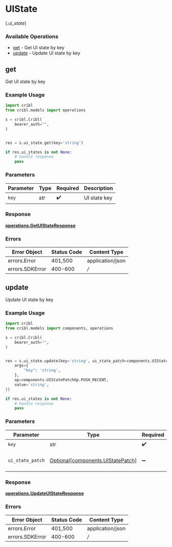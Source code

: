 # UIState
(*.ui_state*)

### Available Operations

* [get](#get) - Get UI state by key
* [update](#update) - Update UI state by key

## get

Get UI state by key

### Example Usage

```python
import cribl
from cribl.models import operations

s = cribl.Cribl(
    bearer_auth="",
)


res = s.ui_state.get(key='string')

if res.ui_states is not None:
    # handle response
    pass
```

### Parameters

| Parameter          | Type               | Required           | Description        |
| ------------------ | ------------------ | ------------------ | ------------------ |
| `key`              | *str*              | :heavy_check_mark: | UI state key       |


### Response

**[operations.GetUIStateResponse](../../models/operations/getuistateresponse.md)**
### Errors

| Error Object     | Status Code      | Content Type     |
| ---------------- | ---------------- | ---------------- |
| errors.Error     | 401,500          | application/json |
| errors.SDKError  | 400-600          | */*              |

## update

Update UI state by key

### Example Usage

```python
import cribl
from cribl.models import components, operations

s = cribl.Cribl(
    bearer_auth="",
)


res = s.ui_state.update(key='string', ui_state_patch=components.UIStatePatch(
    args={
        "key": 'string',
    },
    op=components.UIStatePatchOp.PUSH_RECENT,
    value='string',
))

if res.ui_states is not None:
    # handle response
    pass
```

### Parameters

| Parameter                                                                | Type                                                                     | Required                                                                 | Description                                                              |
| ------------------------------------------------------------------------ | ------------------------------------------------------------------------ | ------------------------------------------------------------------------ | ------------------------------------------------------------------------ |
| `key`                                                                    | *str*                                                                    | :heavy_check_mark:                                                       | UI state key                                                             |
| `ui_state_patch`                                                         | [Optional[components.UIStatePatch]](../../models/shared/uistatepatch.md) | :heavy_minus_sign:                                                       | UI State Patch object                                                    |


### Response

**[operations.UpdateUIStateResponse](../../models/operations/updateuistateresponse.md)**
### Errors

| Error Object     | Status Code      | Content Type     |
| ---------------- | ---------------- | ---------------- |
| errors.Error     | 401,500          | application/json |
| errors.SDKError  | 400-600          | */*              |
